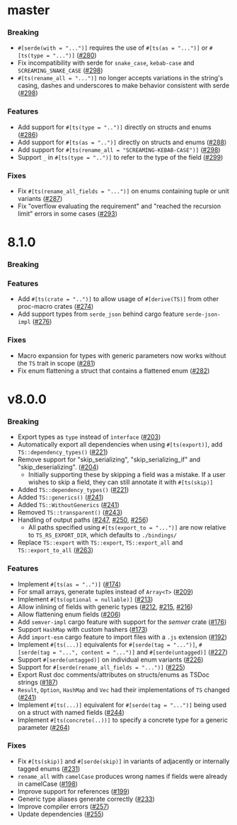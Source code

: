 # master

### Breaking

- `#[serde(with = "...")]` requires the use of `#[ts(as = "...")]` or `#[ts(type = "...")]` ([#280](https://github.com/Aleph-Alpha/ts-rs/pull/280))
- Fix incompatibility with serde for `snake_case`, `kebab-case` and `SCREAMING_SNAKE_CASE` ([#298](https://github.com/Aleph-Alpha/ts-rs/pull/298))
- `#[ts(rename_all = "...")]` no longer accepts variations in the string's casing, dashes and underscores to make behavior consistent with serde ([#298](https://github.com/Aleph-Alpha/ts-rs/pull/298))

### Features

- Add support for `#[ts(type = "..")]` directly on structs and enums ([#286](https://github.com/Aleph-Alpha/ts-rs/pull/286))
- Add support for `#[ts(as = "..")]` directly on structs and enums ([#288](https://github.com/Aleph-Alpha/ts-rs/pull/288))
- Add support for `#[ts(rename_all = "SCREAMING-KEBAB-CASE")]` ([#298](https://github.com/Aleph-Alpha/ts-rs/pull/298))
- Support `_` in `#[ts(type = "..")]` to refer to the type of the field ([#299](https://github.com/Aleph-Alpha/ts-rs/pull/299))

### Fixes

- Fix `#[ts(rename_all_fields = "...")]` on enums containing tuple or unit variants ([#287](https://github.com/Aleph-Alpha/ts-rs/pull/287))
- Fix "overflow evaluating the requirement" and "reached the recursion limit" errors in some cases ([#293](https://github.com/Aleph-Alpha/ts-rs/pull/293))

# 8.1.0

### Breaking

### Features

- Add `#[ts(crate = "..")]` to allow usage of `#[derive(TS)]` from other proc-macro crates ([#274](https://github.com/Aleph-Alpha/ts-rs/pull/274))
- Add support types from `serde_json` behind cargo feature `serde-json-impl` ([#276](https://github.com/Aleph-Alpha/ts-rs/pull/276))

### Fixes

- Macro expansion for types with generic parameters now works without the `TS` trait in scope ([#281](https://github.com/Aleph-Alpha/ts-rs/pull/281))
- Fix enum flattening a struct that contains a flattened enum ([#282](https://github.com/Aleph-Alpha/ts-rs/pull/282))

# v8.0.0

### Breaking

- Export types as `type` instead of `ìnterface` ([#203](https://github.com/Aleph-Alpha/ts-rs/pull/203))
- Automatically export all dependencies when using `#[ts(export)]`, add `TS::dependency_types()` ([#221](https://github.com/Aleph-Alpha/ts-rs/pull/221))
- Remove support for "skip_serializing", "skip_serializing_if" and "skip_deserializing". ([#204](https://github.com/Aleph-Alpha/ts-rs/pull/204))
  - Initially supporting these by skipping a field was a mistake. If a user wishes to skip a field, they can still
    annotate it with `#[ts(skip)]`
- Added `TS::dependency_types()` ([#221](https://github.com/Aleph-Alpha/ts-rs/pull/221))
- Added `TS::generics()` ([#241](https://github.com/Aleph-Alpha/ts-rs/pull/241))
- Added `TS::WithoutGenerics` ([#241](https://github.com/Aleph-Alpha/ts-rs/pull/241))
- Removed `TS::transparent()` ([#243](https://github.com/Aleph-Alpha/ts-rs/pull/243))
- Handling of output paths ([#247](https://github.com/Aleph-Alpha/ts-rs/pull/247), [#250](https://github.com/Aleph-Alpha/ts-rs/pull/250), [#256](https://github.com/Aleph-Alpha/ts-rs/pull/256))
  - All paths specified using `#[ts(export_to = "...")]` are now relative to `TS_RS_EXPORT_DIR`, which defaults to `./bindings/`
- Replace `TS::export` with `TS::export`, `TS::export_all` and `TS::export_to_all` ([#263](https://github.com/Aleph-Alpha/ts-rs/pull/263))

### Features

- Implement `#[ts(as = "..")]` ([#174](https://github.com/Aleph-Alpha/ts-rs/pull/174))
- For small arrays, generate tuples instead of `Array<T>` ([#209](https://github.com/Aleph-Alpha/ts-rs/pull/209))
- Implement `#[ts(optional = nullable)]` ([#213](https://github.com/Aleph-Alpha/ts-rs/pull/213))
- Allow inlining of fields with generic types ([#212](https://github.com/Aleph-Alpha/ts-rs/pull/212), [#215](https://github.com/Aleph-Alpha/ts-rs/pull/215), [#216](https://github.com/Aleph-Alpha/ts-rs/pull/216))
- Allow flattening enum fields ([#206](https://github.com/Aleph-Alpha/ts-rs/pull/206))
- Add `semver-impl` cargo feature with support for the _semver_ crate ([#176](https://github.com/Aleph-Alpha/ts-rs/pull/176))
- Support `HashMap` with custom hashers ([#173](https://github.com/Aleph-Alpha/ts-rs/pull/173))
- Add `import-esm` cargo feature to import files with a `.js` extension ([#192](https://github.com/Aleph-Alpha/ts-rs/pull/192))
- Implement `#[ts(...)]` equivalents for `#[serde(tag = "...")]`, `#[serde(tag = "...", content = "...")]` and `#[serde(untagged)]` ([#227](https://github.com/Aleph-Alpha/ts-rs/pull/227))
- Support `#[serde(untagged)]` on individual enum variants ([#226](https://github.com/Aleph-Alpha/ts-rs/pull/226))
- Support for `#[serde(rename_all_fields = "...")]` ([#225](https://github.com/Aleph-Alpha/ts-rs/pull/225))
- Export Rust doc comments/attributes on structs/enums as TSDoc strings ([#187](https://github.com/Aleph-Alpha/ts-rs/pull/187))
- `Result`, `Option`, `HashMap` and `Vec` had their implementations of `TS` changed ([#241](https://github.com/Aleph-Alpha/ts-rs/pull/241))
- Implement `#[ts(...)]` equivalent for `#[serde(tag = "...")]` being used on a struct with named fields ([#244](https://github.com/Aleph-Alpha/ts-rs/pull/244))
- Implement `#[ts(concrete(..))]` to specify a concrete type for a generic parameter ([#264](https://github.com/Aleph-Alpha/ts-rs/pull/264))

### Fixes

- Fix `#[ts(skip)]` and `#[serde(skip)]` in variants of adjacently or internally tagged enums ([#231](https://github.com/Aleph-Alpha/ts-rs/pull/231))
- `rename_all` with `camelCase` produces wrong names if fields were already in camelCase ([#198](https://github.com/Aleph-Alpha/ts-rs/pull/198))
- Improve support for references ([#199](https://github.com/Aleph-Alpha/ts-rs/pull/199))
- Generic type aliases generate correctly ([#233](https://github.com/Aleph-Alpha/ts-rs/pull/233))
- Improve compiler errors ([#257](https://github.com/Aleph-Alpha/ts-rs/pull/257))
- Update dependencies ([#255](https://github.com/Aleph-Alpha/ts-rs/pull/255))
